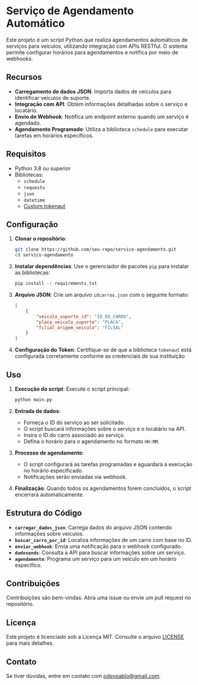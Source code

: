 # Serviço de Agendamento Automático

Este projeto é um script Python que realiza agendamentos automáticos de serviços para veículos, utilizando integração com APIs RESTful. O sistema permite configurar horários para agendamentos e notifica por meio de webhooks. 

## Recursos

- **Carregamento de dados JSON**: Importa dados de veículos para identificar veículos de suporte.
- **Integração com API**: Obtém informações detalhadas sobre o serviço e locatário.
- **Envio de Webhook**: Notifica um endpoint externo quando um serviço é agendado.
- **Agendamento Programado**: Utiliza a biblioteca `schedule` para executar tarefas em horários específicos.

## Requisitos

- Python 3.8 ou superior
- Bibliotecas:
  - `schedule`
  - `requests`
  - `json`
  - `datetime`
  - [Custom tokenaut](https://github.com/seu-repo/tokenaut)

## Configuração

1. **Clonar o repositório**:
   ```bash
   git clone https://github.com/seu-repo/servico-agendamento.git
   cd servico-agendamento
   ```

2. **Instalar dependências**:
   Use o gerenciador de pacotes `pip` para instalar as bibliotecas:
   ```bash
   pip install -r requirements.txt
   ```

3. **Arquivo JSON**:
   Crie um arquivo `idcarros.json` com o seguinte formato:
   ```json
   [
       {
           "veiculo_suporte_id": "ID_DO_CARRO",
           "placa_veiculo_suporte": "PLACA",
           "filial_origem_veiculo": "FILIAL"
       }
   ]
   ```

4. **Configuração do Token**:
   Certifique-se de que a biblioteca `tokenaut` está configurada corretamente conforme as credenciais de sua instituição 

## Uso

1. **Execução do script**:
   Execute o script principal:
   ```bash
   python main.py
   ```

2. **Entrada de dados**:
   - Forneça o ID do serviço ao ser solicitado.
   - O script buscará informações sobre o serviço e o locatário na API.
   - Insira o ID do carro associado ao serviço.
   - Defina o horário para o agendamento no formato `HH:MM`.

3. **Processo de agendamento**:
   - O script configurará as tarefas programadas e aguardará a execução no horário especificado.
   - Notificações serão enviadas via webhook.

4. **Finalização**:
   Quando todos os agendamentos forem concluídos, o script encerrará automaticamente.

## Estrutura do Código

- **`carregar_dados_json`**: Carrega dados do arquivo JSON contendo informações sobre veículos.
- **`buscar_carro_por_id`**: Localiza informações de um carro com base no ID.
- **`enviar_webhook`**: Envia uma notificação para o webhook configurado.
- **`dadosends`**: Consulta a API para buscar informações sobre um serviço.
- **`agendamento`**: Programa um serviço para um veículo em um horário específico.

## Contribuições

Contribuições são bem-vindas. Abra uma issue ou envie um pull request no repositório.

## Licença

Este projeto é licenciado sob a Licença MIT. Consulte o arquivo [LICENSE](LICENSE) para mais detalhes.

## Contato

Se tiver dúvidas, entre em contato com [odevpablo@gmail.com](mailto:odevpablo@gmail.com).
